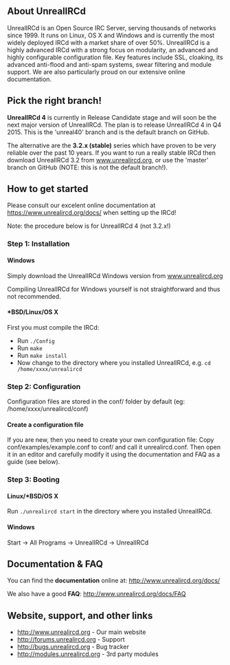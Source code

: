 ## About UnrealIRCd
UnrealIRCd is an Open Source IRC Server, serving thousands of networks since 1999. 
It runs on Linux, OS X and Windows and is currently the most widely deployed IRCd
with a market share of over 50%. UnrealIRCd is a highly advanced IRCd with a strong
focus on modularity, an advanced and highly configurable configuration file.
Key features include SSL, cloaking, its advanced anti-flood and anti-spam systems,
swear filtering and module support. We are also particularly proud on our extensive
online documentation. 

## Pick the right branch!
**UnrealIRCd 4** is currently in Release Candidate stage and will soon be the next major
version of UnrealIRCd. The plan is to release UnrealIRCd 4 in Q4 2015.
This is the 'unreal40' branch and is the default branch on GitHub.

The alternative are the **3.2.x (stable)** series which have proven to be very reliable
over the past 10 years. If you want to run a really stable IRCd then download UnrealIRCd 3.2
from www.unrealircd.org, or use the 'master' branch on GitHub (NOTE: this is not the default branch!).

## How to get started
Please consult our excelent online documentation at https://www.unrealircd.org/docs/
when setting up the IRCd!

Note: the procedure below is for UnrealIRCd 4 (not 3.2.x!)

### Step 1: Installation
#### Windows
Simply download the UnrealIRCd Windows version from www.unrealircd.org

Compiling UnrealIRCd for Windows yourself is not straightforward and thus not recommended.

#### *BSD/Linux/OS X
First you must compile the IRCd:

* Run `./Config`
* Run `make`
* Run `make install`
* Now change to the directory where you installed UnrealIRCd, e.g. `cd /home/xxxx/unrealircd`

### Step 2: Configuration
Configuration files are stored in the conf/ folder by default (eg: /home/xxxx/unrealircd/conf)

#### Create a configuration file
If you are new, then you need to create your own configuration file:
Copy conf/examples/example.conf to conf/ and call it unrealircd.conf.
Then open it in an editor and carefully modify it using the documentation and FAQ as a guide (see below).

### Step 3: Booting

#### Linux/*BSD/OS X
Run `./unrealircd start` in the directory where you installed UnrealIRCd.

#### Windows
Start -> All Programs -> UnrealIRCd -> UnrealIRCd

## Documentation & FAQ
You can find the **documentation** online at: http://www.unrealircd.org/docs/

We also have a good **FAQ**: http://www.unrealircd.org/docs/FAQ

## Website, support, and other links ##
* http://www.unrealircd.org - Our main website
* http://forums.unrealircd.org - Support
* http://bugs.unrealircd.org - Bug tracker
* http://modules.unrealircd.org - 3rd party modules

